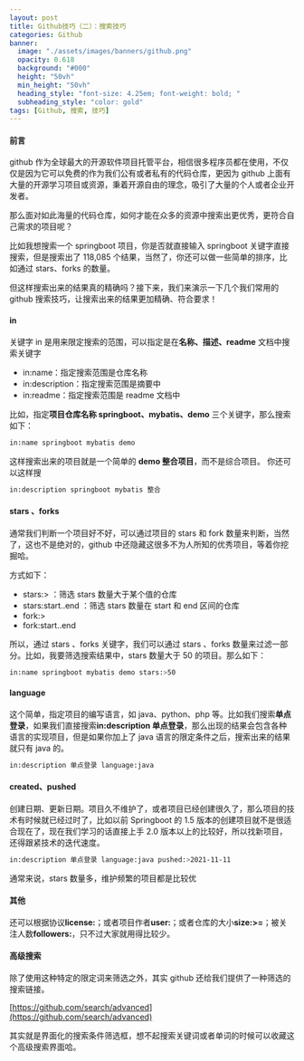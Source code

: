 ```yaml
---
layout: post
title: Github技巧（二）：搜索技巧
categories: Github
banner:
  image: "./assets/images/banners/github.png"
  opacity: 0.618
  background: "#000"
  height: "50vh"
  min_height: "50vh"
  heading_style: "font-size: 4.25em; font-weight: bold; "
  subheading_style: "color: gold"
tags: [Github, 搜索, 技巧]
---
```


#### 前言

github 作为全球最大的开源软件项目托管平台，相信很多程序员都在使用，不仅仅是因为它可以免费的作为我们公有或者私有的代码仓库，更因为 github 上面有大量的开源学习项目或资源，秉着开源自由的理念，吸引了大量的个人或者企业开发者。

那么面对如此海量的代码仓库，如何才能在众多的资源中搜索出更优秀，更符合自己需求的项目呢？

比如我想搜索一个 springboot 项目，你是否就直接输入 springboot 关键字直接搜索，但是搜索出了 118,085 个结果，当然了，你还可以做一些简单的排序，比如通过 stars、forks 的数量。

但这样搜索出来的结果真的精确吗？接下来，我们来演示一下几个我们常用的 github 搜索技巧，让搜索出来的结果更加精确、符合要求！

#### in

关键字 in 是用来限定搜索的范围，可以指定是在**名称、描述、readme** 文档中搜索关键字

- in:name：指定搜索范围是仓库名称
- in:description：指定搜索范围是摘要中
- in:readme：指定搜索范围是 readme 文档中

比如，指定**项目仓库名称 springboot、mybatis、demo** 三个关键字，那么搜索如下：

```bash
in:name springboot mybatis demo
```

这样搜索出来的项目就是一个简单的 **demo 整合项目**，而不是综合项目。 你还可以这样搜

```bash
in:description springboot mybatis 整合
```

#### stars 、forks

通常我们判断一个项目好不好，可以通过项目的 stars 和 fork 数量来判断，当然了，这也不是绝对的，github 中还隐藏这很多不为人所知的优秀项目，等着你挖掘哈。

方式如下：

- stars:> ：筛选 stars 数量大于某个值的仓库
- stars:start..end ：筛选 stars 数量在 start 和 end 区间的仓库
- fork:>
- fork:start..end

所以，通过 stars 、forks 关键字，我们可以通过 stars 、forks 数量来过滤一部分。比如，我要筛选搜索结果中，stars 数量大于 50 的项目。那么如下：

```bash
in:name springboot mybatis demo stars:>50
```

#### language

这个简单，指定项目的编写语言，如 java、python、php 等。比如我们搜索**单点登录**，如果我们直接搜索**in:description 单点登录**，那么出现的结果会包含各种语言的实现项目，但是如果你加上了 java 语言的限定条件之后，搜索出来的结果就只有 java 的。

```bash
in:description 单点登录 language:java
```

#### created、pushed

创建日期、更新日期。项目久不维护了，或者项目已经创建很久了，那么项目的技术有时候就已经过时了，比如以前 Springboot 的 1.5 版本的创建项目就不是很适合现在了，现在我们学习的话直接上手 2.0 版本以上的比较好，所以找新项目，还得跟紧技术的迭代速度。

```bash
in:description 单点登录 language:java pushed:>2021-11-11
```

通常来说，stars 数量多，维护频繁的项目都是比较优

#### 其他

还可以根据协议**license:**；或者项目作者**user:**；或者仓库的大小**size:>=**；被关注人数**followers:**，只不过大家就用得比较少。

#### 高级搜索

除了使用这种特定的限定词来筛选之外，其实 github 还给我们提供了一种筛选的搜索链接。

[https://github.com/search/advanced](https://github.com/search/advanced)

其实就是界面化的搜索条件筛选框，想不起搜索关键词或者单词的时候可以收藏这个高级搜索界面哈。

